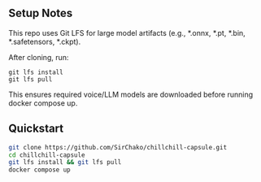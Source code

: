 ## Setup Notes

This repo uses Git LFS for large model artifacts (e.g., *.onnx, *.pt, *.bin, *.safetensors, *.ckpt).

After cloning, run:

    git lfs install
    git lfs pull

This ensures required voice/LLM models are downloaded before running docker compose up.
## Quickstart

```bash
git clone https://github.com/SirChako/chillchill-capsule.git
cd chillchill-capsule
git lfs install && git lfs pull
docker compose up
```

